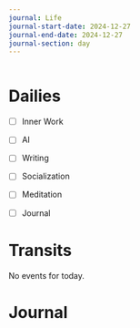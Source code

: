```yaml
---
journal: Life
journal-start-date: 2024-12-27
journal-end-date: 2024-12-27
journal-section: day
---
```


```calendar-nav
```

# Dailies

- [ ] Inner Work
- [ ] AI
- [ ] Writing
- [ ] Socialization
- [ ] Meditation
- [ ] Journal


# Transits

No events for today.


# Journal




